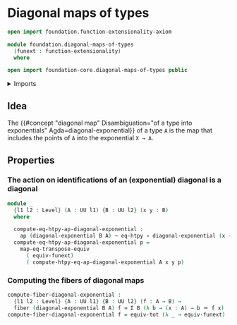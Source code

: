 # Diagonal maps of types

```agda
open import foundation.function-extensionality-axiom

module foundation.diagonal-maps-of-types
  (funext : function-extensionality)
  where

open import foundation-core.diagonal-maps-of-types public
```

<details><summary>Imports</summary>

```agda
open import foundation.action-on-identifications-functions
open import foundation.dependent-pair-types
open import foundation.function-extensionality funext
open import foundation.transposition-identifications-along-equivalences funext
open import foundation.universe-levels

open import foundation-core.constant-maps
open import foundation-core.equivalences
open import foundation-core.fibers-of-maps
open import foundation-core.function-types
open import foundation-core.functoriality-dependent-pair-types
open import foundation-core.homotopies
open import foundation-core.identity-types
open import foundation-core.injective-maps
```

</details>

## Idea

The
{{#concept "diagonal map" Disambiguation="of a type into exponentials" Agda=diagonal-exponential}}
of a type `A` is the map that includes the points of `A` into the exponential
`X → A`.

## Properties

### The action on identifications of an (exponential) diagonal is a diagonal

```agda
module _
  {l1 l2 : Level} (A : UU l1) {B : UU l2} (x y : B)
  where

  compute-eq-htpy-ap-diagonal-exponential :
    ap (diagonal-exponential B A) ~ eq-htpy ∘ diagonal-exponential (x ＝ y) A
  compute-eq-htpy-ap-diagonal-exponential p =
    map-eq-transpose-equiv
      ( equiv-funext)
      ( compute-htpy-eq-ap-diagonal-exponential A x y p)
```

### Computing the fibers of diagonal maps

```agda
compute-fiber-diagonal-exponential :
  {l1 l2 : Level} {A : UU l1} {B : UU l2} (f : A → B) →
  fiber (diagonal-exponential B A) f ≃ Σ B (λ b → (x : A) → b ＝ f x)
compute-fiber-diagonal-exponential f = equiv-tot (λ _ → equiv-funext)
```
